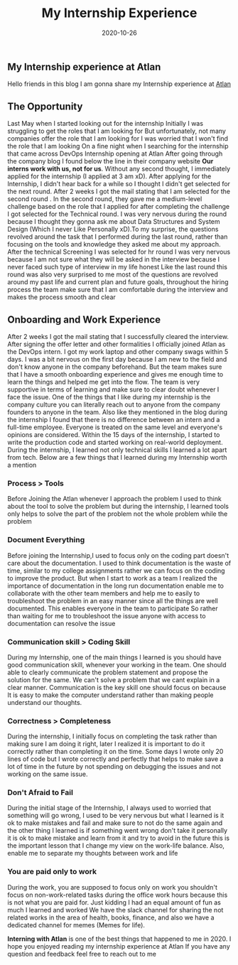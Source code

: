 ﻿---
title: "My Internship Experience"
date: 2020-10-26
hero: /posts/intern-experience/cover.jpg
description: My internship experience at atlan
menu:
  sidebar:
    name: Intern-experience
    identifier: intern-experience
    weight: 100
---

## My Internship experience at Atlan

  

Hello friends in this blog I am gonna share my Internship experience at [Atlan](https://atlan.com/)

  

## The Opportunity

  

Last May when I started looking out for the internship Initially I was struggling to get the roles that I am looking for But unfortunately, not many companies offer the role that I am looking for I was worried that I won't find the role that I am looking On a fine night when I searching for the internship that came across DevOps Internship opening at Atlan After going through the company blog I found below the line in their company website **Our interns work with us, not for us**. Without any second thought, I immediately applied for the internship (I applied at 3 am xD). After applying for the Internship, I didn't hear back for a while so I thought I didn't get selected for the next round. After 2 weeks I got the mail stating that I am selected for the second round . In the second round, they gave me a medium-level challenge based on the role that I applied for after completing the challenge I got selected for the Technical round. I was very nervous during the round because I thought they gonna ask me about Data Structures and System Design (Which I never Like Personally xD).To my surprise, the questions revolved around the task that I performed during the last round, rather than focusing on the tools and knowledge they asked me about my approach. After the technical Screening I was selected for hr round I was very nervous because I am not sure what they will be asked in the interview because I never faced such type of interview in my life honest Like the last round this round was also very surprised to me most of the questions are revolved around my past life and current plan and future goals, throughout the hiring process the team make sure that I am comfortable during the interview and makes the process smooth and clear

  

## Onboarding and Work Experience

After 2 weeks I got the mail stating that I successfully cleared the interview. After signing the offer letter and other formalities I officially joined Atlan as the DevOps intern. I got my work laptop and other company swags within 5 days. I was a bit nervous on the first day because I am new to the field and don't know anyone in the company beforehand. But the team makes sure that I have a smooth onboarding experience and gives me enough time to learn the things and helped me get into the flow. The team is very supportive in terms of learning and make sure to clear doubt whenever I face the issue. One of the things that I like during my internship is the company culture you can literally reach out to anyone from the company founders to anyone in the team. Also like they mentioned in the blog during the internship I found that there is no difference between an intern and a full-time employee. Everyone is treated on the same level and everyone's opinions are considered. Within the 15 days of the internship, I started to write the production code and started working on real-world deployment. During the internship, I learned not only technical skills I learned a lot apart from tech. Below are a few things that I learned during my Internship worth a mention

  

### Process > Tools

Before Joining the Atlan whenever I approach the problem I used to think about the tool to solve the problem but during the internship, I learned tools only helps to solve the part of the problem not the whole problem while the problem

  

### Document Everything

Before joining the Internship,I used to focus only on the coding part doesn't care about the documentation. I used to think documentation is the waste of time, similar to my college assignments rather we can focus on the coding to improve the product. But when I start to work as a team I realized the importance of documentation in the long run documentation enable me to collaborate with the other team members and help me to easily to troubleshoot the problem in an easy manner since all the things are well documented. This enables everyone in the team to participate So rather than waiting for me to troubleshoot the issue anyone with access to documentation can resolve the issue

  

### Communication skill > Coding Skill

During my Internship, one of the main things I learned is you should have good communication skill, whenever your working in the team. One should able to clearly communicate the problem statement and propose the solution for the same. We can't solve a problem that we cant explain in a clear manner. Communication is the key skill one should focus on because It is easy to make the computer understand rather than making people understand our thoughts.

  

### Correctness > Completeness

During the internship, I initially focus on completing the task rather than making sure I am doing it right, later I realized it is important to do it correctly rather than completing it on the time. Some days I wrote only 20 lines of code but I wrote correctly and perfectly that helps to make save a lot of time in the future by not spending on debugging the issues and not working on the same issue.

  

### Don't Afraid to Fail

During the initial stage of the Internship, I always used to worried that something will go wrong, I used to be very nervous but what I learned is it ok to make mistakes and fail and make sure to not do the same again and the other thing I learned is if something went wrong don't take it personally it is ok to make mistake and learn from it and try to avoid in the future this is the important lesson that I change my view on the work-life balance. Also, enable me to separate my thoughts between work and life

  

### You are paid only to work

During the work, you are supposed to focus only on work you shouldn't focus on non-work-related tasks during the office work hours because this is not what you are paid for. Just kidding I had an equal amount of fun as much I learned and worked We have the slack channel for sharing the not related works in the area of health, books, finance, and also we have a dedicated channel for memes (Memes for life).

  

**Interning with Atlan** is one of the best things that happened to me in 2020. I hope you enjoyed reading my internship experience at Atlan If you have any question and feedback feel free to reach out to me
